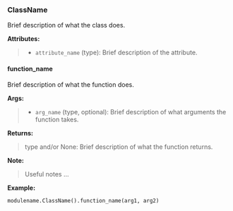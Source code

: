 ### **ClassName**

Brief description of what the class does.

**Attributes:**
> - `attribute_name` (type): Brief description of the attribute.

#### **function_name**

Brief description of what the function does.

**Args:**
> - `arg_name` (type, optional): Brief description of what arguments the function takes.

**Returns:**
> type and/or None: Brief description of what the function returns.

**Note:**
> Useful notes
> ...

**Example:**
```python
modulename.ClassName().function_name(arg1, arg2)
